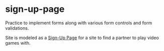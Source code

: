 # sign-up-page

Practice to implement forms along with various form controls and form validations.

Site is modeled as a [Sign-Up Page](https://ppost0.github.io/sign-up-page/) for a site to find a partner to play video games with.

